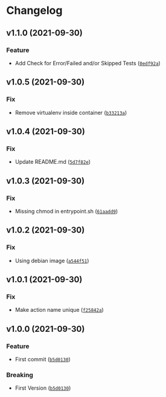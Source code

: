 # Changelog

<!--next-version-placeholder-->

## v1.1.0 (2021-09-30)
### Feature
* Add Check for Error/Failed and/or Skipped Tests ([`0edf92a`](https://github.com/chrismaille/junito/commit/0edf92af2c20c6dc34ef6e2c02765b050da3783f))

## v1.0.5 (2021-09-30)
### Fix
* Remove virtualenv inside container ([`b33213a`](https://github.com/chrismaille/junito/commit/b33213a54ac5ce2aba4e42d2d519219a52a12e83))

## v1.0.4 (2021-09-30)
### Fix
* Update README.md ([`5d7f82e`](https://github.com/chrismaille/junito/commit/5d7f82e01647f55f1627fd1b846bda2d40a899dc))

## v1.0.3 (2021-09-30)
### Fix
* Missing chmod in entrypoint.sh ([`61aadd9`](https://github.com/chrismaille/junito/commit/61aadd904f2063427fd9ac8bb8d7f182d099fdd8))

## v1.0.2 (2021-09-30)
### Fix
* Using debian image ([`a544f51`](https://github.com/chrismaille/junito/commit/a544f51d7ab09e1c8af16f8a11c5cafbd47ecef2))

## v1.0.1 (2021-09-30)
### Fix
* Make action name unique ([`f25842a`](https://github.com/chrismaille/junito/commit/f25842aaafb1da32be743bda8ebd88a9872eebd5))

## v1.0.0 (2021-09-30)
### Feature
* First commit ([`b5d0130`](https://github.com/chrismaille/junito/commit/b5d0130f57f90c1b5e0e6b8f49b8d5844d26b6ae))

### Breaking
* First Version  ([`b5d0130`](https://github.com/chrismaille/junito/commit/b5d0130f57f90c1b5e0e6b8f49b8d5844d26b6ae))
